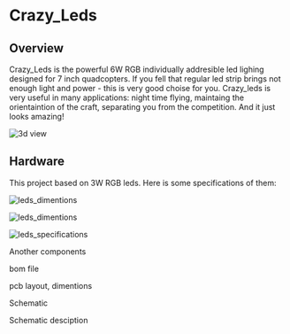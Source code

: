 
# Crazy_Leds

## Overview

Crazy_Leds is the powerful 6W RGB individually addresible led lighing designed for 7 inch quadcopters. 
If you fell that regular led strip brings not enough light and power - this is very good choise for you. 
Crazy_leds is very useful in many applications: night time flying, maintaing the orientaintion of the craft, separating you from the competition. 
And it just looks amazing! 

![3d view](https://github.com/Kiriil-Shark05/Crazy_Leds/blob/main/3D/png/main_PCB_3D_preview.png "3d view")



## Hardware

This project based on 3W RGB leds. Here is some specifications of them:

![leds_dimentions](https://github.com/Kiriil-Shark05/Crazy_Leds/blob/main/PCB/leds_specifications/leds_dimentions.PNG "leds_dimentions")

![leds_dimentions](https://github.com/Kiriil-Shark05/Crazy_Leds/blob/main/PCB/leds_specifications/leds_dimentions_improved.png "leds_dimentions")

![leds_specifications](https://github.com/Kiriil-Shark05/Crazy_Leds/blob/main/PCB/leds_specifications/leds_specifications2.png "leds_specifications")

Another components

bom file

pcb layout, dimentions

Schematic

Schematic desciption